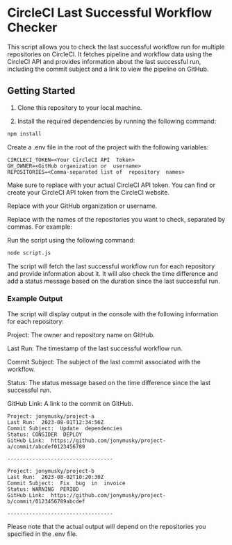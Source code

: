 # CircleCI Last Successful Workflow Checker

  

This script allows you to check the last successful workflow run for multiple repositories on CircleCI. It fetches pipeline and workflow data using the CircleCI API and provides information about the last successful run, including the commit subject and a link to view the pipeline on GitHub.

  

## Getting Started

  

1. Clone this repository to your local machine.

  

2. Install the required dependencies by running the following command:

  

```bash
npm install
```

Create a  .env  file  in  the  root  of  the  project  with  the  following  variables:

```
CIRCLECI_TOKEN=<Your CircleCI API  Token>
GH_OWNER=<GitHub organization or  username>
REPOSITORIES=<Comma-separated list of  repository  names>
```
Make sure  to  replace <Your  CircleCI  API  Token> with  your  actual  CircleCI  API  token.  You  can  find  or  create  your  CircleCI  API  token  from  the  CircleCI  website.

Replace <GitHub  organization  or  username> with  your  GitHub  organization  or  username.

Replace <Comma-separated  list  of  repository  names> with  the  names  of  the  repositories  you  want  to  check,  separated  by  commas.  For  example:

Run the  script  using  the  following  command:

```bash
node script.js
```

The script  will  fetch  the  last  successful  workflow  run  for  each  repository  and  provide  information  about  it.  It  will  also  check  the  time  difference  and  add  a  status  message  based  on  the  duration  since  the  last  successful  run.

  

### Example Output

The script  will  display  output  in  the  console  with  the  following  information  for  each  repository:

Project: The  owner  and  repository  name  on  GitHub.

Last Run:  The  timestamp  of  the  last  successful  workflow  run.

Commit Subject:  The  subject  of  the  last  commit  associated  with  the  workflow.

Status: The  status  message  based  on  the  time  difference  since  the  last  successful  run.

GitHub Link:  A  link  to  the  commit  on  GitHub.

```
Project: jonymusky/project-a
Last Run:  2023-08-01T12:34:56Z
Commit Subject:  Update  dependencies
Status: CONSIDER  DEPLOY
GitHub Link:  https://github.com/jonymusky/project-a/commit/abcdef0123456789

----------------------------------

Project: jonymusky/project-b
Last Run:  2023-08-02T10:20:30Z
Commit Subject:  Fix  bug  in  invoice  
Status: WARNING  PERIOD
GitHub Link:  https://github.com/jonymusky/project-b/commit/0123456789abcdef

----------------------------------
```


Please note  that  the  actual  output  will  depend  on  the  repositories  you  specified  in  the  .env  file.
